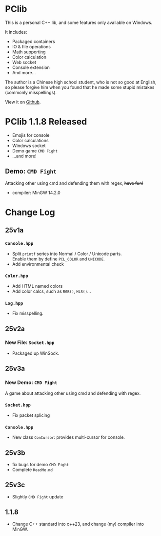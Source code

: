 # PClib

This is a personal C++ lib, and some features only available on Windows.

It includes:
- Packaged containers
- IO & file operations
- Math supporting
- Color calculation
- Web socket
- Console extension
- And more...

The author is a Chinese high school student, who is not so good at English, so please forgive him when you found that he made some stupid mistakes (commonly misspellings).

View it on [Github](https://github.com/PCwqyy/PCLib).

# PClib 1.1.8 Released
- Emojis for console
- Color calculations
- Windows socket
- Demo game `CMD Fight`
- ...and more!

## Demo: `CMD Fight`
Attacking other using cmd and defending them with regex, ~~have fun!~~
- compiler: MinGW 14.2.0

# Change Log
## 25v1a
### `Console.hpp`
- Split `printf` series into Normal / Color / Unicode parts.  
Enable them by define `PCL_COLOR` and `UNICODE`.
- Add environmental check
### `Color.hpp`
- Add HTML named colors
- Add color calcs, such as `RGB()`, `HLS()`...
### `Log.hpp`
- Fix misspelling.
## 25v2a
### New File: `Socket.hpp`
- Packaged up WinSock.
## 25v3a
### New Demo: `CMD Fight`
A game about attacking other using cmd and defending with regex.
### `Socket.hpp`
- Fix packet splicing
### `Console.hpp`
- New class `ConCursor`: provides multi-cursor for console.
## 25v3b
- fix bugs for demo `CMD Fight`
- Complete `ReadMe.md`
## 25v3c
- Slightly `CMD Fight` update
## 1.1.8
- Change C++ standard into c++23, and change (my) compiler into MinGW.
